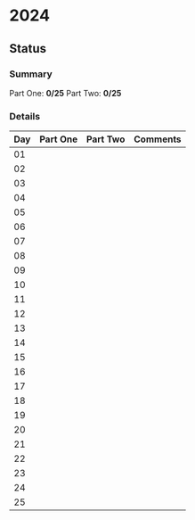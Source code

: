 # 2024

## Status

### Summary

Part One: **0/25**
Part Two: **0/25**

### Details

| Day | Part One | Part Two | Comments |
| --- | -------- | -------- | -------- |
| 01  |          |          |          |
| 02  |          |          |          |
| 03  |          |          |          |
| 04  |          |          |          |
| 05  |          |          |          |
| 06  |          |          |          |
| 07  |          |          |          |
| 08  |          |          |          |
| 09  |          |          |          |
| 10  |          |          |          |
| 11  |          |          |          |
| 12  |          |          |          |
| 13  |          |          |          |
| 14  |          |          |          |
| 15  |          |          |          |
| 16  |          |          |          |
| 17  |          |          |          |
| 18  |          |          |          |
| 19  |          |          |          |
| 20  |          |          |          |
| 21  |          |          |          |
| 22  |          |          |          |
| 23  |          |          |          |
| 24  |          |          |          |
| 25  |          |          |          |
